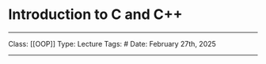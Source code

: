 # Introduction to C and C++
___
Class: [[OOP]]
Type: Lecture
Tags: # 
Date: February 27th, 2025
___

